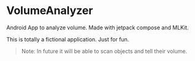 # VolumeAnalyzer
Android App to analyze volume. Made with jetpack compose and MLKit.

This is totally a fictional application. Just for fun. 

>Note: In future it will be able to scan objects and tell their volume.
